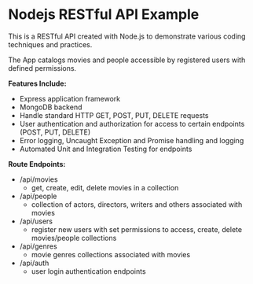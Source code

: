 # Nodejs RESTful API Example

This is a RESTful API created with Node.js to demonstrate various coding techniques and practices.

The App catalogs movies and people accessible by registered users with defined permissions.

**Features Include:**
- Express application framework
- MongoDB backend
- Handle standard HTTP GET, POST, PUT, DELETE requests
- User authentication and authorization for access to certain endpoints (POST, PUT, DELETE)
- Error logging, Uncaught Exception and Promise handling and logging
- Automated Unit and Integration Testing for endpoints

**Route Endpoints:**
- /api/movies 
  - get, create, edit, delete movies in a collection
- /api/people 
  - collection of actors, directors, writers and others associated with movies
- /api/users
  - register new users with set permissions to access, create, delete movies/people collections
- /api/genres
  - movie genres collections associated with movies
- /api/auth
  - user login authentication endpoints

